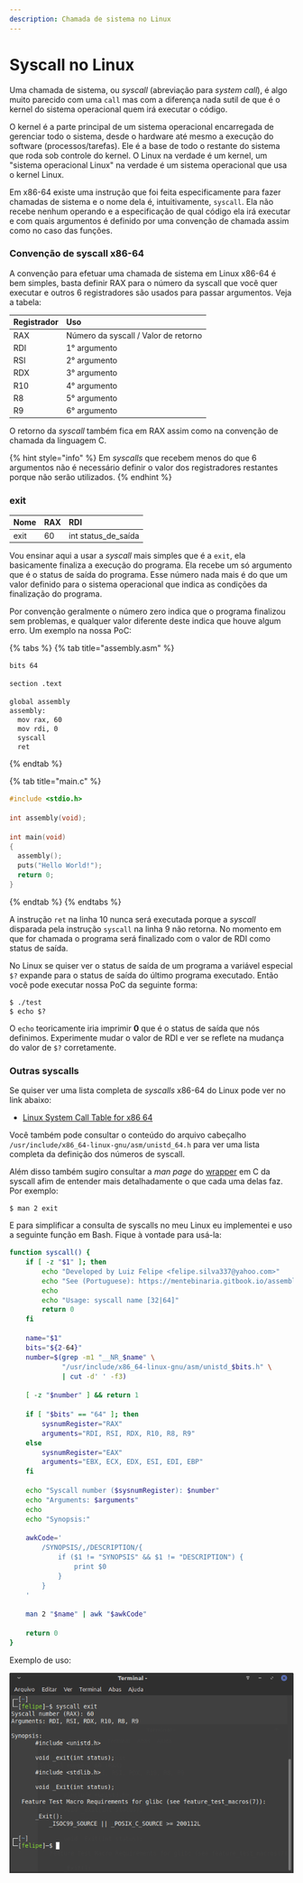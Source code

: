 ```yaml
---
description: Chamada de sistema no Linux
---
```


# Syscall no Linux

Uma chamada de sistema, ou _syscall_ \(abreviação para _system call_\), é algo muito parecido com uma `call` mas com a diferença nada sutil de que é o kernel do sistema operacional quem irá executar o código.

O kernel é a parte principal de um sistema operacional encarregada de gerenciar todo o sistema, desde o hardware até mesmo a execução do software \(processos/tarefas\). Ele é a base de todo o restante do sistema que roda sob controle do kernel. O Linux na verdade é um kernel, um "sistema operacional Linux" na verdade é um sistema operacional que usa o kernel Linux.

Em x86-64 existe uma instrução que foi feita especificamente para fazer chamadas de sistema e o nome dela é, intuitivamente, `syscall`. Ela não recebe nenhum operando e a especificação de qual código ela irá executar e com quais argumentos é definido por uma convenção de chamada assim como no caso das funções.

### Convenção de syscall x86-64

A convenção para efetuar uma chamada de sistema em Linux x86-64 é bem simples, basta definir RAX para o número da syscall que você quer executar e outros 6 registradores são usados para passar argumentos. Veja a tabela:

| Registrador | Uso |
| :--- | :--- |
| RAX | Número da syscall / Valor de retorno |
| RDI | 1° argumento |
| RSI | 2° argumento |
| RDX | 3° argumento |
| R10 | 4° argumento |
| R8 | 5° argumento |
| R9 | 6° argumento |

O retorno da _syscall_ também fica em RAX assim como na convenção de chamada da linguagem C.

{% hint style="info" %}
Em _syscalls_ que recebem menos do que 6 argumentos não é necessário definir o valor dos registradores restantes porque não serão utilizados.
{% endhint %}

### exit

| Nome | RAX | RDI |
| :--- | :--- | :--- |
| exit | 60 | int status\_de\_saída |

Vou ensinar aqui a usar a _syscall_ mais simples que é a `exit`, ela basicamente finaliza a execução do programa. Ela recebe um só argumento que é o status de saída do programa. Esse número nada mais é do que um valor definido para o sistema operacional que indica as condições da finalização do programa.

Por convenção geralmente o número zero indica que o programa finalizou sem problemas, e qualquer valor diferente deste indica que houve algum erro. Um exemplo na nossa PoC:

{% tabs %}
{% tab title="assembly.asm" %}
```text
bits 64

section .text

global assembly
assembly:
  mov rax, 60
  mov rdi, 0
  syscall
  ret
```
{% endtab %}

{% tab title="main.c" %}
```c
#include <stdio.h>

int assembly(void);

int main(void)
{
  assembly();
  puts("Hello World!");
  return 0;
}
```
{% endtab %}
{% endtabs %}

A instrução `ret` na linha 10 nunca será executada porque a _syscall_ disparada pela instrução `syscall` na linha 9 não retorna. No momento em que for chamada o programa será finalizado com o valor de RDI como status de saída.

No Linux se quiser ver o status de saída de um programa a variável especial `$?` expande para o status de saída do último programa executado. Então você pode executar nossa PoC da seguinte forma:

```text
$ ./test
$ echo $?
```

O `echo` teoricamente iria imprimir **0** que é o status de saída que nós definimos. Experimente mudar o valor de RDI e ver se reflete na mudança do valor de  `$?` corretamente.

### Outras syscalls

Se quiser ver uma lista completa de _syscalls_ x86-64 do Linux pode ver no link abaixo:

* [Linux System Call Table for x86 64](https://blog.rchapman.org/posts/Linux_System_Call_Table_for_x86_64/)

Você também pode consultar o conteúdo do arquivo cabeçalho `/usr/include/x86_64-linux-gnu/asm/unistd_64.h` para ver uma lista completa da definição dos números de syscall.

Além disso também sugiro consultar a _man page_ do [wrapper](https://pt.wikipedia.org/wiki/Wrapper) em C da syscall afim de entender mais detalhadamente o que cada uma delas faz. Por exemplo:

```text
$ man 2 exit
```

E para simplificar a consulta de syscalls no meu Linux eu implementei e uso a seguinte função em Bash. Fique à vontade para usá-la:

```bash
function syscall() {
	if [ -z "$1" ]; then
		echo "Developed by Luiz Felipe <felipe.silva337@yahoo.com>"
		echo "See (Portuguese): https://mentebinaria.gitbook.io/assembly-x86"
		echo
		echo "Usage: syscall name [32|64]"
		return 0
	fi

	name="$1"
	bits="${2-64}"
	number=$(grep -m1 "__NR_$name" \
			 "/usr/include/x86_64-linux-gnu/asm/unistd_$bits.h" \
			 | cut -d' ' -f3)

	[ -z "$number" ] && return 1

	if [ "$bits" == "64" ]; then
		sysnumRegister="RAX"
		arguments="RDI, RSI, RDX, R10, R8, R9"
	else
		sysnumRegister="EAX"
		arguments="EBX, ECX, EDX, ESI, EDI, EBP"
	fi

	echo "Syscall number ($sysnumRegister): $number"
	echo "Arguments: $arguments"
	echo
	echo "Synopsis:"

	awkCode='
		/SYNOPSIS/,/DESCRIPTION/{
			if ($1 != "SYNOPSIS" && $1 != "DESCRIPTION") {
				print $0
			}
		}
	'

	man 2 "$name" | awk "$awkCode"

	return 0
}
```

Exemplo de uso:

![](../.gitbook/assets/image%20%285%29.png)


